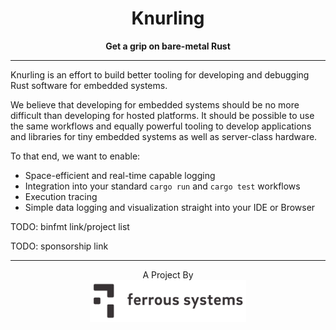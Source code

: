 <h1 align="center">Knurling</h1>
<div align="center"><strong>Get a grip on bare-metal Rust</strong></div>

----

Knurling is an effort to build better tooling for developing and debugging
Rust software for embedded systems.

We believe that developing for embedded systems should be no more difficult than
developing for hosted platforms. It should be possible to use the same workflows
and equally powerful tooling to develop applications and libraries for tiny
embedded systems as well as server-class hardware.

To that end, we want to enable:

* Space-efficient and real-time capable logging
* Integration into your standard `cargo run` and `cargo test` workflows
* Execution tracing
* Simple data logging and visualization straight into your IDE or Browser

TODO: binfmt link/project list

TODO: sponsorship link

----

<div align="center">A Project By</div>
<div align="center">
    <a href="https://ferrous-systems.com/"><img src="img/ferrous-logo.png" width="250" alt="Ferrous Systems"></a>
</div>
